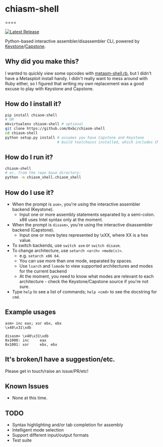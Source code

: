 # chiasm-shell
====

[![Latest Release](https://img.shields.io/pypi/v/chiasm-shell.svg)](https://pypi.python.org/pypi/chiasm-shell)

Python-based interactive assembler/disassembler CLI, powered by [Keystone]/[Capstone].

## Why did you make this?
I wanted to quickly view some opcodes with [metasm-shell.rb], but I didn't have a Metasploit install handy. I didn't really want to mess around with Ruby either, so I figured that writing my own replacement was a good excuse to play with Keystone and Capstone.

## How do I install it?
```bash
pip install chiasm-shell
# OR
mkvirtualenv chiasm-shell # optional
git clone https://github.com/0xbc/chiasm-shell
cd chiasm-shell
python setup.py install # assumes you have Capstone and Keystone 
                        # build toolchains installed, which includes CMake.
```

## How do I run it?
```bash
chiasm-shell
# or, from the repo base directory:
python -m chiasm_shell.chiasm_shell
```

## How do I use it?
- When the prompt is `asm>`, you're using the interactive assembler backend (Keystone).
  - Input one or more assembly statements separated by a semi-colon. x86 uses Intel syntax only at the moment.
- When the prompt is `disasm>`, you're using the interactive disassembler backend (Capstone).
  - Input one or more bytes represented by \xXX, where XX is a hex value.
- To switch backends, use `switch asm` or `switch disasm`.
- To change architecture, use `setarch <arch> <mode(s)>`.
  - e.g. `setarch x86 64`.
  - You can use more than one mode, separated by spaces.
  - Use `lsarch` and `lsmode` to view supported architectures and modes for the current backend
  - At the moment, you need to know what modes are relevant to each architecture - check the Keystone/Capstone source if you're not sure.
- Type `help` to see a list of commands; `help <cmd>` to see the docstring for `cmd`.

## Example usages
```
asm> inc eax; xor ebx, ebx
\x40\x31\xdb
```

```
disasm> \x40\x31\xdb
0x1000: inc     eax
0x1001: xor     ebx, ebx
```

## It's broken/I have a suggestion/etc.
Please get in touch/raise an issue/PR/etc!

## Known Issues
- None at this time.

## TODO
- Syntax highlighting and/or tab completion for assembly
- Intelligent mode selection
- Support different input/output formats
- Test suite

[keystone]: <http://www.keystone-engine.org/>
[capstone]: <http://www.capstone-engine.org/>
[metasm-shell.rb]: <https://github.com/jjyg/metasm/blob/master/samples/metasm-shell.rb>
